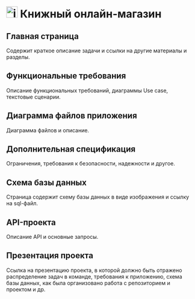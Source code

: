 # <img src="https://cdn-icons-png.flaticon.com/512/3839/3839819.png" alt="icon" width="30"/> Книжный онлайн-магазин

## Главная страница
Содержит краткое описание задачи и ссылки на другие материалы и разделы.

## Функциональные требования
Описание функциональных требований, диаграммы Use case, текстовые сценарии.

## Диаграмма файлов приложения
Диаграмма файлов и описание.

## Дополнительная спецификация
Ограничения, требования к безопасности, надежности и другое.

## Схема базы данных
Страница содержит схему базы данных в виде изображения и ссылку на sql-файл.

## API-проекта
Описание API и основные запросы.

## Презентация проекта
Ссылка на презентацию проекта, в которой должно быть отражено распределение задач в команде, требования к приложению, схема базы данных, как была организовано работа с репозиторием и проектом и др.
